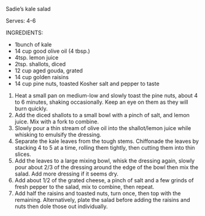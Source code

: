 Sadie’s kale salad

Serves: 4-6

INGREDIENTS:
- 1bunch of kale
- 14 cup good olive oil (4 tbsp.)
- 4tsp. lemon juice
- 2tsp. shallots, diced
- 12 cup aged gouda, grated
- 14 cup golden raisins
- 14 cup pine nuts, toasted
Kosher salt and pepper to taste


1. Heat a small pan on medium-low and slowly toast the pine nuts, about 4 to 6 minutes, shaking occasionally. Keep an eye on them as they will burn quickly.
2. Add the diced shallots to a small bowl with a pinch of salt, and lemon juice. Mix with a fork to combine.
3. Slowly pour a thin stream of olive oil into the shallot/lemon juice while whisking to emulsify the dressing.
4. Separate the kale leaves from the tough stems. Chiffonade the leaves by stacking 4 to 5 at a time, rolling them tightly, then cutting them into thin slices.
5. Add the leaves to a large mixing bowl, whisk the dressing again, slowly pour about 2/3 of the dressing around the edge of the bowl then mix the salad. Add more dressing if it seems dry.
6. Add about 1/2 of the grated cheese, a pinch of salt and a few grinds of fresh pepper to the salad, mix to combine, then repeat.
7. Add half the raisins and toasted nuts, turn once, then top with the remaining. Alternatively, plate the salad before adding the raisins and nuts then dole those out individually. 
